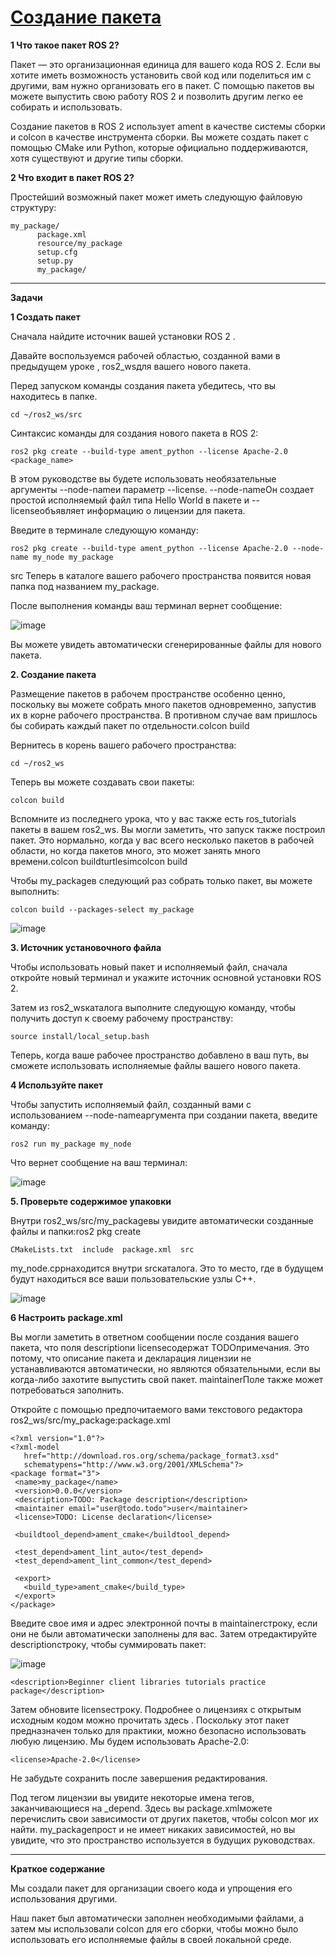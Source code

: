 # [Создание пакета](https://docs.ros.org/en/rolling/Tutorials/Beginner-Client-Libraries/Creating-Your-First-ROS2-Package.html)

**1 Что такое пакет ROS 2?**

Пакет — это организационная единица для вашего кода ROS 2. Если вы хотите иметь возможность установить свой код или поделиться им с другими, вам нужно организовать его в пакет. С помощью пакетов вы можете выпустить свою работу ROS 2 и позволить другим легко ее собирать и использовать.

Создание пакетов в ROS 2 использует ament в качестве системы сборки и colcon в качестве инструмента сборки. Вы можете создать пакет с помощью CMake или Python, которые официально поддерживаются, хотя существуют и другие типы сборки.

**2 Что входит в пакет ROS 2?**

Простейший возможный пакет может иметь следующую файловую структуру:

```
my_package/
      package.xml
      resource/my_package
      setup.cfg
      setup.py
      my_package/
```
---

**Задачи**

**1 Создать пакет**

Сначала найдите источник вашей установки ROS 2 .

Давайте воспользуемся рабочей областью, созданной вами в предыдущем уроке , ros2_wsдля вашего нового пакета.

Перед запуском команды создания пакета убедитесь, что вы находитесь в папке.

~~~
cd ~/ros2_ws/src
~~~

Синтаксис команды для создания нового пакета в ROS 2:

~~~
ros2 pkg create --build-type ament_python --license Apache-2.0 <package_name>
~~~

В этом руководстве вы будете использовать необязательные аргументы --node-nameи параметр --license. --node-nameОн создает простой исполняемый файл типа Hello World в пакете и --licenseобъявляет информацию о лицензии для пакета.

Введите в терминале следующую команду:

~~~
ros2 pkg create --build-type ament_python --license Apache-2.0 --node-name my_node my_package
~~~

src Теперь в каталоге вашего рабочего пространства появится новая папка под названием my_package.

После выполнения команды ваш терминал вернет сообщение:

![image](https://github.com/user-attachments/assets/59c89496-a4c0-4b47-aa50-276f2831c056)

Вы можете увидеть автоматически сгенерированные файлы для нового пакета.

**2. Создание пакета**

Размещение пакетов в рабочем пространстве особенно ценно, поскольку вы можете собрать много пакетов одновременно, запустив их в корне рабочего пространства. В противном случае вам пришлось бы собирать каждый пакет по отдельности.colcon build

Вернитесь в корень вашего рабочего пространства:

~~~
cd ~/ros2_ws
~~~

Теперь вы можете создавать свои пакеты:

~~~
colcon build
~~~

Вспомните из последнего урока, что у вас также есть ros_tutorials пакеты в вашем ros2_ws. Вы могли заметить, что запуск также построил пакет. Это нормально, когда у вас всего несколько пакетов в рабочей области, но когда пакетов много, это может занять много времени.colcon buildturtlesimcolcon build

Чтобы my_packageв следующий раз собрать только пакет, вы можете выполнить:

~~~
colcon build --packages-select my_package
~~~

![image](https://github.com/user-attachments/assets/f65b6cd6-69cb-4da7-b002-24b688d1d202)

**3. Источник установочного файла**

Чтобы использовать новый пакет и исполняемый файл, сначала откройте новый терминал и укажите источник основной установки ROS 2.

Затем из ros2_wsкаталога выполните следующую команду, чтобы получить доступ к своему рабочему пространству:

~~~
source install/local_setup.bash
~~~

Теперь, когда ваше рабочее пространство добавлено в ваш путь, вы сможете использовать исполняемые файлы вашего нового пакета.

**4 Используйте пакет**

Чтобы запустить исполняемый файл, созданный вами с использованием --node-nameаргумента при создании пакета, введите команду:

~~~
ros2 run my_package my_node
~~~

Что вернет сообщение на ваш терминал:

![image](https://github.com/user-attachments/assets/675e4476-bc19-4873-be1e-e647b7ae4855)

**5. Проверьте содержимое упаковки**

Внутри ros2_ws/src/my_packageвы увидите автоматически созданные файлы и папки:ros2 pkg create

~~~
CMakeLists.txt  include  package.xml  src
~~~

my_node.cppнаходится внутри srcкаталога. Это то место, где в будущем будут находиться все ваши пользовательские узлы C++.

![image](https://github.com/user-attachments/assets/f3889fa3-aa0b-41a8-b2eb-5f6849b35b4f)

**6 Настроить package.xml**

Вы могли заметить в ответном сообщении после создания вашего пакета, что поля descriptionи licenseсодержат TODOпримечания. Это потому, что описание пакета и декларация лицензии не устанавливаются автоматически, но являются обязательными, если вы когда-либо захотите выпустить свой пакет. maintainerПоле также может потребоваться заполнить.

Откройте с помощью предпочитаемого вами текстового редактора ros2_ws/src/my_package:package.xml

~~~
<?xml version="1.0"?>
<?xml-model
   href="http://download.ros.org/schema/package_format3.xsd"
   schematypens="http://www.w3.org/2001/XMLSchema"?>
<package format="3">
 <name>my_package</name>
 <version>0.0.0</version>
 <description>TODO: Package description</description>
 <maintainer email="user@todo.todo">user</maintainer>
 <license>TODO: License declaration</license>

 <buildtool_depend>ament_cmake</buildtool_depend>

 <test_depend>ament_lint_auto</test_depend>
 <test_depend>ament_lint_common</test_depend>

 <export>
   <build_type>ament_cmake</build_type>
 </export>
</package>
~~~

Введите свое имя и адрес электронной почты в maintainerстроку, если они не были автоматически заполнены для вас. Затем отредактируйте descriptionстроку, чтобы суммировать пакет:

![image](https://github.com/user-attachments/assets/cc83380e-af6c-4069-9bcf-6f332bbc619e)

~~~
<description>Beginner client libraries tutorials practice package</description>
~~~

Затем обновите licenseстроку. Подробнее о лицензиях с открытым исходным кодом можно прочитать здесь . Поскольку этот пакет предназначен только для практики, можно безопасно использовать любую лицензию. Мы будем использовать Apache-2.0:

~~~
<license>Apache-2.0</license>
~~~

Не забудьте сохранить после завершения редактирования.

Под тегом лицензии вы увидите некоторые имена тегов, заканчивающиеся на _depend. Здесь вы package.xmlможете перечислить свои зависимости от других пакетов, чтобы colcon мог их найти. my_packageпрост и не имеет никаких зависимостей, но вы увидите, что это пространство используется в будущих руководствах.

---

**Краткое содержание**

Мы создали пакет для организации своего кода и упрощения его использования другими.

Наш пакет был автоматически заполнен необходимыми файлами, а затем мы использовали colcon для его сборки, чтобы можно было использовать его исполняемые файлы в своей локальной среде.
